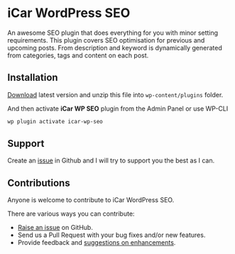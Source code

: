 # iCar WordPress SEO

An awesome SEO plugin that does everything for you with minor setting requirements. This plugin covers SEO optimisation for previous and upcoming posts. From description and keyword is dynamically generated from categories, tags and content on each post.

## Installation

[Download](https://github.com/syaifulsz/bootstrap-helper-blocks/releases) latest version and unzip this file into `wp-content/plugins` folder.

And then activate **iCar WP SEO** plugin from the Admin Panel or use WP-CLI

```sh
wp plugin activate icar-wp-seo
```

## Support

Create an [issue](https://github.com/syaifulsz/icar-wp-seo/issues) in Github and I will try to support you the best as I can.

## Contributions

Anyone is welcome to contribute to iCar WordPress SEO.

There are various ways you can contribute:

* [Raise an issue](https://github.com/syaifulsz/icar-wp-seo/issues) on GitHub.
* Send us a Pull Request with your bug fixes and/or new features.
* Provide feedback and [suggestions on enhancements](https://github.com/syaifulsz/icar-wp-seo/issues?direction=desc&labels=Enhancement&page=1&sort=created&state=open).
